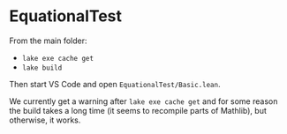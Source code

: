 # EquationalTest

From the main folder:
- `lake exe cache get`
- `lake build`

Then start VS Code and open `EquationalTest/Basic.lean`.

We currently get a warning after `lake exe cache get` and for some reason the build takes a long time (it seems to recompile parts of Mathlib), but otherwise, it works.